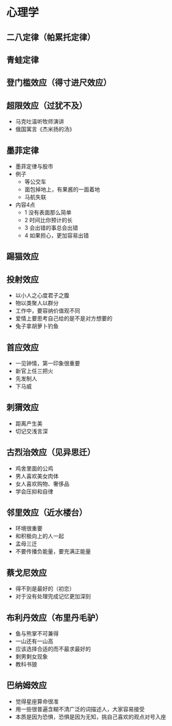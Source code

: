 # 心理学

## 二八定律（帕累托定律）

## 青蛙定律

## 登门槛效应（得寸进尺效应）

## 超限效应（过犹不及）

- 马克吐温听牧师演讲
- 俄国寓言《杰米扬的汤》

## 墨菲定律

- 墨菲定律与股市
- 例子
    - 等公交车
    - 面包掉地上，有果酱的一面着地
    - 马航失联
- 内容4点
    - 1 没有表面那么简单
    - 2 时间比你预计的长
    - 3 会出错的事总会出错
    - 4 如果担心，更加容易出错

## 踢猫效应

## 投射效应

- 以小人之心度君子之腹
- 物以类聚人以群分
- 工作中，要容纳价值观不同
- 爱情上要思考自己给的是不是对方想要的
- 兔子拿胡萝卜钓鱼

## 首应效应

- 一见钟情，第一印象很重要
- 新官上任三把火
- 先发制人
- 下马威


## 刺猬效应

- 距离产生美
- 切记交浅言深

## 古烈治效应（见异思迁）

- 鸡舍里面的公鸡
- 男人喜欢美女肉体
- 女人喜欢购物、奢侈品
- 学会压抑和自律

## 邻里效应（近水楼台）

- 环境很重要
- 和积极向上的人一起
- 孟母三迁
- 不要传播负能量，要充满正能量

## 蔡戈尼效应

- 得不到是最好的（初恋）
- 对于没有处理完成记忆更加深刻

## 布利丹效应（布里丹毛驴）

- 鱼与熊掌不可兼得
- 一山还有一山高
- 应该选择合适的而不最求最好的
- 剩男剩女现象
- 教科书狼


## 巴纳姆效应

- 觉得星座算命很准
- 用一些很普遍含糊不清广泛的词描述人，大家容易接受
- 本质是因为恐惧，恐惧是因为无知，挑自己喜欢的观点对号入座

